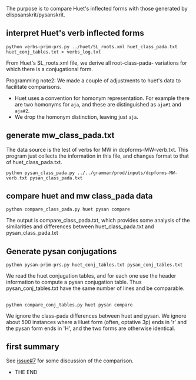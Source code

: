 
The purpose is to compare Huet's inflected forms with those generated by
elispsanskrit/pysanskrit.

## interpret Huet's verb inflected forms

```
python verbs-prim-prs.py ../huet/SL_roots.xml huet_class_pada.txt huet_conj_tables.txt > verbs_log.txt
```

From Huet's SL_roots.xml file, we derive all root-class-pada- variations for
which there is a conjugational form.


Programming note2: We made a couple of adjustments to huet's data to 
facilitate comparisons.
* Huet uses a convention for homonym representation. For example there 
  are two homonyms for `aja`, and these are distinguished as `aja#1` and
  `aja#2`.   
* We drop the homonym distinction, leaving just `aja`.

## generate mw_class_pada.txt

The data source is the lest of verbs for MW in dcpforms-MW-verb.txt.
This program just collects the information in this file, and changes
format to that of huet_class_pada.txt.
```
python pysan_class_pada.py ../../grammar/prod/inputs/dcpforms-MW-verb.txt pysan_class_pada.txt
```
## compare huet and mw class_pada data
```
python compare_class_pada.py huet pysan compare
```
The output is compare_class_pada.txt, which provides some analysis of the
similarities and differences between huet_class_pada.txt and
pysan_class_pada.txt

## Generate pysan conjugations

```
python pysan-prim-prs.py huet_conj_tables.txt pysan_conj_tables.txt
```
We read the huet conjugation tables, and for each one use the header
information to compute a pysan conjugation table.  Thus
pysan_conj_tables.txt have the same number of lines and be comparable.


## 
```
python compare_conj_tables.py huet pysan compare
```
We ignore the class-pada differences between huet and pysan.
We ignore about 500 instances where a Huet form (often, optative 3p) ends
in 'r' and the pysan form ends in 'H', and the two forms are otherwise identical.

## first summary

See [issue#7](https://github.com/funderburkjim/elispsanskrit/issues/7) for some discussion of the comparison.

* THE END
